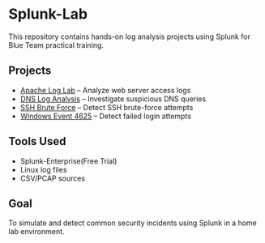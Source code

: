 # Splunk-Lab 

This repository contains hands-on log analysis projects using Splunk for Blue Team practical training.

## Projects

- [Apache Log Lab](./Apache-Log-Lab) – Analyze web server access logs
- [DNS Log Analysis](./DNS-log-Analysis) – Investigate suspicious DNS queries
- [SSH Brute Force](./SSH-BruteForce) – Detect SSH brute-force attempts
- [Windows Event 4625](./Windows-Event-4625) – Detect failed login attempts

## Tools Used
- Splunk-Enterprise(Free Trial)
- Linux log files
- CSV/PCAP sources

## Goal
To simulate and detect common security incidents using Splunk in a home lab environment.
